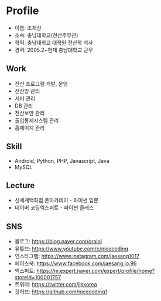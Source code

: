 # Profile

- 이름: 조재상
- 소속: 충남대학교(전산주무관)
- 학력: 충남대학교 대학원 전산학 석사
- 경력: 2005.2~현재 충남대학교 근무

## Work
- 전산 프로그램 개발, 운영
- 전산망 관리
- 서버 관리
- DB 관리
- 전산보안 관리
- 출입통제시스템 관리
- 홈페이지 관리

## Skill
- Android, Python, PHP, Javascript, Java
- MySQL

## Lecture
- 신세계백화점 온아카데미 - 파이썬 입문
- 네이버 코딩엑스퍼트 - 파이썬 클래스

## SNS
- 블로그: https://blog.naver.com/oralol
- 유튜브: https://www.youtube.com/c/nicecoding
- 인스타그램: https://www.instagram.com/jaesang1017
- 페이스북: https://www.facebook.com/jaesang.jo.96
- 엑스퍼트: https://m.expert.naver.com/expert/profile/home?storeId=100001757
- 트위터: https://twitter.com/jjskorea
- 깃허브: https://github.com/nicecoding1
